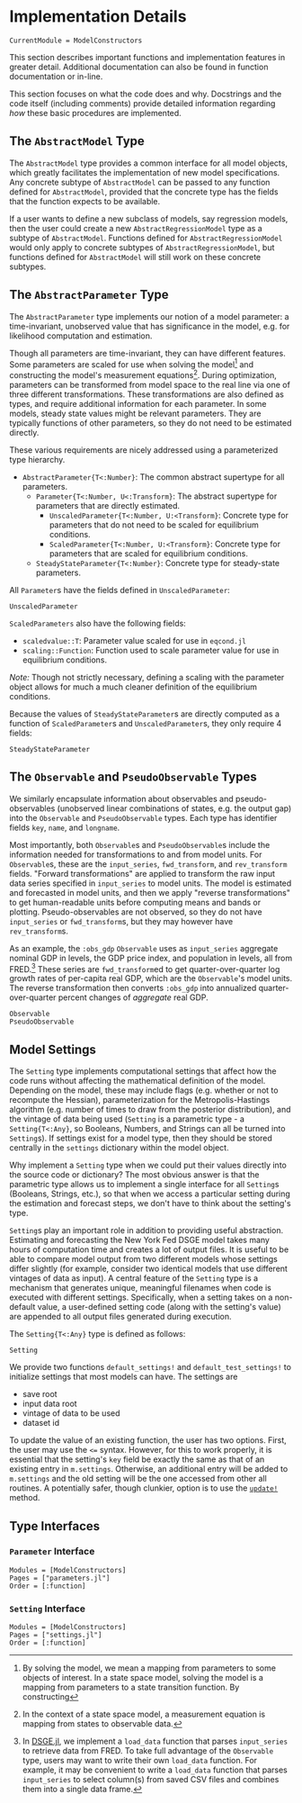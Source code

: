 # Implementation Details

```@meta
CurrentModule = ModelConstructors
```

This section describes important functions and implementation features in
greater detail. Additional documentation
can also be found in function documentation or in-line.

This section focuses on what the code does and why. Docstrings and the code itself
(including comments) provide detailed information regarding *how* these basic
procedures are implemented.

## The `AbstractModel` Type

The `AbstractModel` type provides a common interface for all model objects,
which greatly facilitates the implementation of new model specifications. Any
concrete subtype of `AbstractModel` can be passed to any function defined for
`AbstractModel`, provided that the concrete type has the fields that the
function expects to be available.

If a user wants to define a new
subclass of models, say regression models, then the user could
create a new `AbstractRegressionModel` type as a subtype of `AbstractModel`.
Functions defined for `AbstractRegressionModel` would only
apply to concrete subtypes of `AbstractRegressionModel`, but
functions defined for `AbstractModel` will still work on these
concrete subtypes.


## The `AbstractParameter` Type

The `AbstractParameter` type implements our notion of a model parameter: a
time-invariant, unobserved value that has significance in the model, e.g.
for likelihood computation and estimation.

Though all parameters are time-invariant, they can have different features.
Some parameters are scaled for use when solving the model[^eqcond] and
constructing the model's measurement equations[^measure].
During optimization, parameters can be transformed from
model space to the real line via one of three different transformations. These
transformations are also defined as types, and require additional information
for each parameter. In some models, steady state values might be relevant parameters.
They are typically functions of other parameters, so they do not need
to be estimated directly.

[^eqcond]: By solving the model, we mean a mapping from parameters to
           some objects of interest. In a state space model,
           solving the model is a mapping from parameters
           to a state transition function. By constructing

[^measure]: In the context of a state space model,
            a measurement equation is mapping from states to observable data.

These various requirements are nicely addressed using a parameterized type
hierarchy.

- `AbstractParameter{T<:Number}`: The common abstract supertype for all
  parameters.
    - `Parameter{T<:Number, U<:Transform}`: The abstract supertype for
      parameters that are directly estimated.
        - `UnscaledParameter{T<:Number, U:<Transform}`: Concrete type for
          parameters that do not need to be scaled for equilibrium conditions.
        - `ScaledParameter{T<:Number, U:<Transform}`: Concrete type for
          parameters that are scaled for equilibrium conditions.
    - `SteadyStateParameter{T<:Number}`: Concrete type for steady-state
      parameters.

All `Parameter`s have the fields defined in `UnscaledParameter`:

```@docs
UnscaledParameter
```

`ScaledParameters` also have the following fields:

- `scaledvalue::T`: Parameter value scaled for use in `eqcond.jl`
- `scaling::Function`: Function used to scale parameter value for use in
  equilibrium conditions.

*Note:* Though not strictly necessary, defining a scaling with the parameter
object allows for much a much cleaner definition of the equilibrium conditions.

Because the values of `SteadyStateParameter`s are directly computed as a
function of `ScaledParameter`s and `UnscaledParameter`s, they only require 4
fields:

```@docs
SteadyStateParameter
```


## The `Observable` and `PseudoObservable` Types

We similarly encapsulate information about observables and pseudo-observables
(unobserved linear combinations of states, e.g. the output gap) into the
`Observable` and `PseudoObservable` types. Each type has identifier fields
`key`, `name`, and `longname`.

Most importantly, both `Observable`s and `PseudoObservable`s include the
information needed for transformations to and from model units. For
`Observable`s, these are the `input_series`, `fwd_transform`, and
`rev_transform` fields. "Forward transformations" are applied to transform
the raw input data series specified in `input_series` to model units. The
model is estimated and forecasted in model units, and then we apply "reverse
transformations" to get human-readable units before computing means and bands or
plotting. Pseudo-observables are not observed, so they do not have
`input_series` or `fwd_transform`s, but they may however have `rev_transform`s.

As an example, the `:obs_gdp` `Observable` uses as `input_series` aggregate
nominal GDP in levels, the GDP price index, and population in levels, all from
FRED.[^loaddata] These series are `fwd_transform`ed to get quarter-over-quarter log growth
rates of per-capita real GDP, which are the `Observable`'s model units. The
reverse transformation then converts `:obs_gdp` into annualized
quarter-over-quarter percent changes of *aggregate* real GDP.

[^loaddata]: In [DSGE.jl](https://github.com/FRBNY-DSGE/DSGE.jl), we implement a
             `load_data` function that parses `input_series` to retrieve data
             from FRED. To take full advantage of the `Observable` type, users may
             want to write their own `load_data` function. For example, it may
             be convenient to write a `load_data` function that parses `input_series`
             to select column(s) from saved CSV files and combines them into
             a single data frame.

```@docs
Observable
PseudoObservable
```

## Model Settings

The `Setting` type implements computational settings that affect how the code
runs without affecting the mathematical definition of the model. Depending on the model,
these may include flags (e.g. whether or not to recompute the Hessian),
parameterization for the Metropolis-Hastings algorithm (e.g. number of times
to draw from the posterior distribution), and the vintage of data being used
(`Setting` is a parametric type - a `Setting{T<:Any}`, so Booleans, Numbers,
and Strings can all be turned into `Setting`s). If settings exist for
a model type, then they should be stored centrally in
the `settings` dictionary within the model object.

Why implement a `Setting` type when we could put their values directly into the
source code or dictionary? The most obvious answer is that the parametric type
allows us to implement a single interface for all `Setting`s (Booleans, Strings,
etc.), so that when we access a particular setting during the estimation and
forecast steps, we don't have to think about the setting's type.

`Setting`s play an important role in addition to providing useful abstraction.
Estimating and forecasting the New York Fed DSGE model takes many hours of
computation time and creates a lot of output files. It is useful to be able to
compare model output from two different models whose settings differ slightly
(for example, consider two identical models that use different vintages of data
as input). A central feature of the `Setting` type is a mechanism that generates
unique, meaningful filenames when code is executed with different settings.
Specifically, when a setting takes on a non-default value, a user-defined
setting code (along with the setting's value) are appended to all output files
generated during execution.

The `Setting{T<:Any}` type is defined as follows:

```@docs
Setting
```

We provide two functions `default_settings!` and `default_test_settings!`
to initialize settings that most models can have. The settings are

- save root
- input data root
- vintage of data to be used
- dataset id

To update the value of an existing function, the user has two
options. First, the user may use the `<=` syntax. However, for this
to work properly, it is essential that the setting's `key` field be
exactly the same as that of an existing entry in
`m.settings`. Otherwise, an additional entry will be added to
`m.settings` and the old setting will be the one accessed from other
all routines. A potentially safer, though clunkier, option is to use the [`update!`](@ref) method.



## Type Interfaces

### `Parameter` Interface

```@autodocs
Modules = [ModelConstructors]
Pages = ["parameters.jl"]
Order = [:function]
```

### `Setting` Interface

```@autodocs
Modules = [ModelConstructors]
Pages = ["settings.jl"]
Order = [:function]
```
